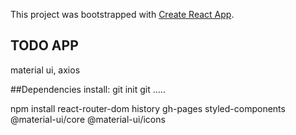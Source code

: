 This project was bootstrapped with [Create React App](https://github.com/facebook/create-react-app).

## TODO APP
material ui, axios

##Dependencies install:
git init
git .....

npm install react-router-dom history gh-pages styled-components @material-ui/core @material-ui/icons
